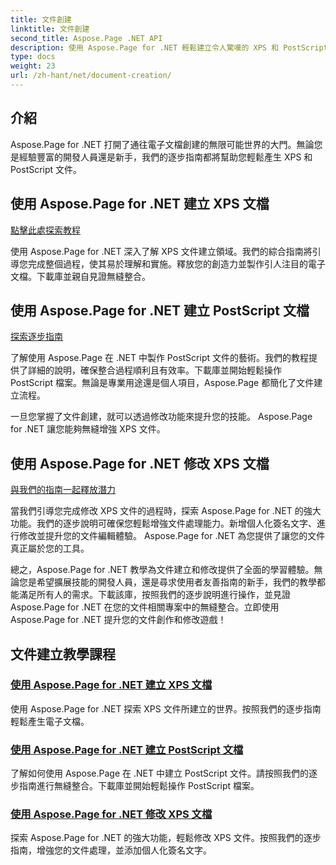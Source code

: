 ```yaml
---
title: 文件創建
linktitle: 文件創建
second_title: Aspose.Page .NET API
description: 使用 Aspose.Page for .NET 輕鬆建立令人驚嘆的 XPS 和 PostScript 文件。探索文件建立和修改教學課程以實現無縫整合。
type: docs
weight: 23
url: /zh-hant/net/document-creation/
---
```

## 介紹

Aspose.Page for .NET 打開了通往電子文檔創建的無限可能世界的大門。無論您是經驗豐富的開發人員還是新手，我們的逐步指南都將幫助您輕鬆產生 XPS 和 PostScript 文件。

## 使用 Aspose.Page for .NET 建立 XPS 文檔
[點擊此處探索教程](./create-xps-document/)

使用 Aspose.Page for .NET 深入了解 XPS 文件建立領域。我們的綜合指南將引導您完成整個過程，使其易於理解和實施。釋放您的創造力並製作引人注目的電子文檔。下載庫並親自見證無縫整合。

## 使用 Aspose.Page for .NET 建立 PostScript 文檔
[探索逐步指南](./create-postscript-document/)

了解使用 Aspose.Page 在 .NET 中製作 PostScript 文件的藝術。我們的教程提供了詳細的說明，確保整合過程順利且有效率。下載庫並開始輕鬆操作 PostScript 檔案。無論是專業用途還是個人項目，Aspose.Page 都簡化了文件建立流程。

一旦您掌握了文件創建，就可以透過修改功能來提升您的技能。 Aspose.Page for .NET 讓您能夠無縫增強 XPS 文件。

## 使用 Aspose.Page for .NET 修改 XPS 文檔
[與我們的指南一起釋放潛力](./modify-xps-document/)

當我們引導您完成修改 XPS 文件的過程時，探索 Aspose.Page for .NET 的強大功能。我們的逐步說明可確保您輕鬆增強文件處理能力。新增個人化簽名文字、進行修改並提升您的文件編輯體驗。 Aspose.Page for .NET 為您提供了讓您的文件真正屬於您的工具。

總之，Aspose.Page for .NET 教學為文件建立和修改提供了全面的學習體驗。無論您是希望擴展技能的開發人員，還是尋求使用者友善指南的新手，我們的教學都能滿足所有人的需求。下載該庫，按照我們的逐步說明進行操作，並見證 Aspose.Page for .NET 在您的文件相關專案中的無縫整合。立即使用 Aspose.Page for .NET 提升您的文件創作和修改遊戲！
## 文件建立教學課程
### [使用 Aspose.Page for .NET 建立 XPS 文檔](./create-xps-document/)
使用 Aspose.Page for .NET 探索 XPS 文件所建立的世界。按照我們的逐步指南輕鬆產生電子文檔。
### [使用 Aspose.Page for .NET 建立 PostScript 文檔](./create-postscript-document/)
了解如何使用 Aspose.Page 在 .NET 中建立 PostScript 文件。請按照我們的逐步指南進行無縫整合。下載庫並開始輕鬆操作 PostScript 檔案。
### [使用 Aspose.Page for .NET 修改 XPS 文檔](./modify-xps-document/)
探索 Aspose.Page for .NET 的強大功能，輕鬆修改 XPS 文件。按照我們的逐步指南，增強您的文件處理，並添加個人化簽名文字。
